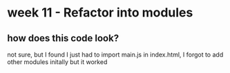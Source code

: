 # week 11 - Refactor into modules

## how does this code look?
not sure, but I found I just had to import main.js
in index.html, I forgot to add other modules initally but it worked